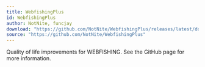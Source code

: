 ```yaml
---
title: WebfishingPlus
id: WebfishingPlus
author: NotNite, funcjay
download: "https://github.com/NotNite/WebfishingPlus/releases/latest/download/WebfishingPlus.zip"
source: "https://github.com/NotNite/WebfishingPlus"
---
```


Quality of life improvements for WEBFISHING. See the GitHub page for more information.
